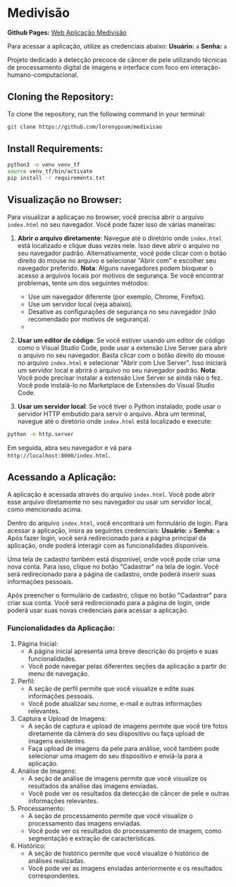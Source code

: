 # Medivisão

**Github Pages:** [Web Aplicação Medivisão](https://lorenypsum.github.io/medivisao/)

Para acessar a aplicação, utilize as credenciais abaixo:
**Usuário:** `a`
**Senha:** `a`

Projeto dedicado à detecção precoce de câncer de pele utilizando técnicas de processamento digital de imagens e interface com foco em interação-humano-computacional.

## Cloning the Repository:
To clone the repository, run the following command in your terminal:

```bash 
git clone https://github.com/lorenypsum/medivisao
```

## Install Requirements:

```bash
python3 -m venv venv_tf
source venv_tf/bin/activate
pip install -r requirements.txt

```

## Visualização no Browser:

Para visualizar a aplicaçao no browser, você precisa abrir o arquivo `index.html` no seu navegador. Você pode fazer isso de várias maneiras:

1. **Abrir o arquivo diretamente**: Navegue até o diretório onde `index.html` está localizado e clique duas vezes nele. Isso deve abrir o arquivo no seu navegador padrão.
    Alternativamente, você pode clicar com o botão direito do mouse no arquivo e selecionar "Abrir com" e escolher seu navegador preferido.
    **Nota**: Alguns navegadores podem bloquear o acesso a arquivos locais por motivos de segurança. Se você encontrar problemas, tente um dos seguintes métodos:
    - Use um navegador diferente (por exemplo, Chrome, Firefox).
    - Use um servidor local (veja abaixo).
    - Desative as configurações de segurança no seu navegador (não recomendado por motivos de segurança).
    - 
2. **Usar um editor de código**: Se você estiver usando um editor de código como o Visual Studio Code, pode usar a extensão Live Server para abrir o arquivo no seu navegador. Basta clicar com o botão direito do mouse no arquivo `index.html` e selecionar "Abrir com Live Server".
    Isso iniciará um servidor local e abrirá o arquivo no seu navegador padrão.
     **Nota**: Você pode precisar instalar a extensão Live Server se ainda não o fez.
    Você pode instalá-lo no Marketplace de Extensões do Visual Studio Code.

3. **Usar um servidor local**: Se você tiver o Python instalado, pode usar o servidor HTTP embutido para servir o arquivo. Abra um terminal, navegue até o diretório onde `index.html` está localizado e execute:
   
```bash
python -m http.server
```
   Em seguida, abra seu navegador e vá para `http://localhost:8000/index.html`.

## Acessando a Aplicação:

A aplicação é acessada através do arquivo `index.html`. Você pode abrir esse arquivo diretamente no seu navegador ou usar um servidor local, como mencionado acima.

Dentro do arquivo `index.html`, você encontrará um formulário de login. Para acessar a aplicação, insira as seguintes credenciais:
**Usuário:** `a`
**Senha:** `a`
Após fazer login, você será redirecionado para a página principal da aplicação, onde poderá interagir com as funcionalidades disponíveis.

Uma tela de cadastro também está disponível, onde você pode criar uma nova conta. Para isso, clique no botão "Cadastrar" na tela de login. Você será redirecionado para a página de cadastro, onde poderá inserir suas informações pessoais.

Após preencher o formulário de cadastro, clique no botão "Cadastrar" para criar sua conta. Você será redirecionado para a página de login, onde poderá usar suas novas credenciais para acessar a aplicação.

### Funcionalidades da Aplicação:

1. Página Inicial:
   - A página inicial apresenta uma breve descrição do projeto e suas funcionalidades.
   - Você pode navegar pelas diferentes seções da aplicação a partir do menu de navegação.
2. Perfil:
   - A seção de perfil permite que você visualize e edite suas informações pessoais.
   - Você pode atualizar seu nome, e-mail e outras informações relevantes.
3. Captura e Upload de Imagens:
   - A seção de captura e upload de imagens permite que você tire fotos diretamente da câmera do seu dispositivo ou faça upload de imagens existentes.
   - Faça upload de imagens da pele para análise, você também pode selecionar uma imagem do seu dispositivo e enviá-la para a aplicação.
4. Análise de Imagens:
   - A seção de análise de imagens permite que você visualize os resultados da análise das imagens enviadas.
   - Você pode ver os resultados da detecção de câncer de pele e outras informações relevantes.
5. Processamento:
   - A seção de processamento permite que você visualize o processamento das imagens enviadas.
   - Você pode ver os resultados do processamento de imagem, como segmentação e extração de características.
6. Histórico:
   - A seção de histórico permite que você visualize o histórico de análises realizadas.
   - Você pode ver as imagens enviadas anteriormente e os resultados correspondentes.  